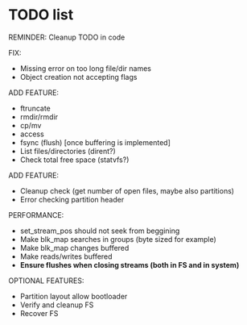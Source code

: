 # TODO list

REMINDER: Cleanup TODO in code

FIX:

* Missing error on too long file/dir names
* Object creation not accepting flags

ADD FEATURE:

* ftruncate
* rmdir/rmdir
* cp/mv
* access
* fsync (flush) \[once buffering is implemented\]
* List files/directories (dirent?)
* Check total free space (statvfs?)

ADD FEATURE:

* Cleanup check (get number of open files, maybe also partitions)
* Error checking partition header

PERFORMANCE:

* set_stream_pos should not seek from beggining
* Make blk_map searches in groups (byte sized for example)
* Make blk_map changes buffered
* Make reads/writes buffered
* **Ensure flushes when closing streams (both in FS and in system)**

OPTIONAL FEATURES:

* Partition layout allow bootloader
* Verify and cleanup FS
* Recover FS
